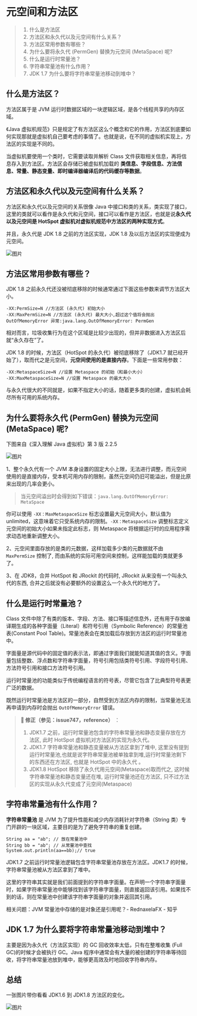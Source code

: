 # 元空间和方法区

> 1. 什么是方法区
> 2. 方法区和永久代以及元空间有什么关系？
> 3. 方法区常用参数有哪些？
> 4. 为什么要将永久代 (PermGen) 替换为元空间 (MetaSpace) 呢?
> 5. 什么是运行时常量池？
> 6. 字符串常量池有什么作用？
> 7. JDK 1.7 为什么要将字符串常量池移动到堆中？

## 什么是方法区？

方法区属于是 JVM 运行时数据区域的一块逻辑区域，是各个线程共享的内存区域。

《Java 虚拟机规范》只是规定了有方法区这么个概念和它的作用，方法区到底要如何实现那就是虚拟机自己要考虑的事情了。也就是说，在不同的虚拟机实现上，方法区的实现是不同的。

当虚拟机要使用一个类时，它需要读取并解析 Class 文件获取相关信息，再将信息存入到方法区。方法区会存储已被虚拟机加载的 **类信息、字段信息、方法信息、常量、静态变量、即时编译器编译后的代码缓存等数据**。

## 方法区和永久代以及元空间有什么关系？

方法区和永久代以及元空间的关系很像 Java 中接口和类的关系，类实现了接口，这里的类就可以看作是永久代和元空间，接口可以看作是方法区，也就是说**永久代以及元空间是 HotSpot 虚拟机对虚拟机规范中方法区的两种实现方式**。

并且，永久代是 JDK 1.8 之前的方法区实现，JDK 1.8 及以后方法区的实现便成为元空间。

![图片](https://s2.loli.net/2022/04/02/mHiMVajeQsGrJFR.png)

## 方法区常用参数有哪些？

JDK 1.8 之前永久代还没被彻底移除的时候通常通过下面这些参数来调节方法区大小。

```
-XX:PermSize=N //方法区 (永久代) 初始大小
-XX:MaxPermSize=N //方法区 (永久代) 最大大小,超过这个值将会抛出 OutOfMemoryError 异常:java.lang.OutOfMemoryError: PermGen
```

相对而言，垃圾收集行为在这个区域是比较少出现的，但并非数据进入方法区后就“永久存在”了。

JDK 1.8 的时候，方法区（HotSpot 的永久代）被彻底移除了（JDK1.7 就已经开始了），取而代之是元空间，**元空间使用的是直接内存**。下面是一些常用参数：

```
-XX:MetaspaceSize=N //设置 Metaspace 的初始（和最小大小）
-XX:MaxMetaspaceSize=N //设置 Metaspace 的最大大小
```

与永久代很大的不同就是，如果不指定大小的话，随着更多类的创建，虚拟机会耗尽所有可用的系统内存。

## 为什么要将永久代 (PermGen) 替换为元空间 (MetaSpace) 呢?

下图来自《深入理解 Java 虚拟机》第 3 版 2.2.5

![图片](https://s2.loli.net/2022/04/02/s1VQG8vfFI5HNuj.png)

1、整个永久代有一个 JVM 本身设置的固定大小上限，无法进行调整，而元空间使用的是直接内存，受本机可用内存的限制，虽然元空间仍旧可能溢出，但是比原来出现的几率会更小。

> 当元空间溢出时会得到如下错误：`java.lang.OutOfMemoryError: MetaSpace`

你可以使用 `-XX：MaxMetaspaceSize` 标志设置最大元空间大小，默认值为 unlimited，这意味着它只受系统内存的限制。`-XX：MetaspaceSize` 调整标志定义元空间的初始大小如果未指定此标志，则 Metaspace 将根据运行时的应用程序需求动态地重新调整大小。

2、元空间里面存放的是类的元数据，这样加载多少类的元数据就不由 `MaxPermSize` 控制了, 而由系统的实际可用空间来控制，这样能加载的类就更多了。

3、在 JDK8，合并 HotSpot 和 JRockit 的代码时, JRockit 从来没有一个叫永久代的东西, 合并之后就没有必要额外的设置这么一个永久代的地方了。

## 什么是运行时常量池？

Class 文件中除了有类的版本、字段、方法、接口等描述信息外，还有用于存放编译期生成的各种字面量（Literal）和符号引用（Symbolic Reference）的常量池表(Constant Pool Table)。常量池表会在类加载后存放到方法区的运行时常量池中。

字面量是源代码中的固定值的表示法，即通过字面我们就能知道其值的含义。字面量包括整数、浮点数和字符串字面量，符号引用包括类符号引用、字段符号引用、方法符号引用和接口方法符号引用。

运行时常量池的功能类似于传统编程语言的符号表，尽管它包含了比典型符号表更广泛的数据。

既然运行时常量池是方法区的一部分，自然受到方法区内存的限制，当常量池无法再申请到内存时会抛出 `OutOfMemoryError` 错误。

> **🐛 修正（参见：issue747，reference）** ：
>
> 1. JDK1.7 之前，运行时常量池包含的字符串常量池和静态变量存放在方法区, 此时 HotSpot 虚拟机对方法区的实现为永久代。
> 2. JDK1.7 字符串常量池和静态变量被从方法区拿到了堆中, 这里没有提到运行时常量池,也就是说字符串常量池被单独拿到堆,运行时常量池剩下的东西还在方法区, 也就是 HotSpot 中的永久代 。
> 3. JDK1.8 HotSpot 移除了永久代用元空间(Metaspace)取而代之, 这时候字符串常量池和静态变量还在堆, 运行时常量池还在方法区, 只不过方法区的实现从永久代变成了元空间(Metaspace)

## 字符串常量池有什么作用？

**字符串常量池** 是 JVM 为了提升性能和减少内存消耗针对字符串（String 类）专门开辟的一块区域，主要目的是为了避免字符串的重复创建。

```
String aa = "ab"; // 放在常量池中
String bb = "ab"; // 从常量池中查找
System.out.println(aa==bb);// true
```

JDK1.7 之前运行时常量池逻辑包含字符串常量池存放在方法区。JDK1.7 的时候，字符串常量池被从方法区拿到了堆中。

这里的字符串其实就是我们前面提到的字符串字面量。在声明一个字符串字面量时，如果字符串常量池中能够找到该字符串字面量，则直接返回该引用。如果找不到的话，则在常量池中创建该字符串字面量的对象并返回其引用。

相关问题：JVM 常量池中存储的是对象还是引用呢？- RednaxelaFX - 知乎

## JDK 1.7 为什么要将字符串常量池移动到堆中？

主要是因为永久代（方法区实现）的 GC 回收效率太低，只有在整堆收集 (Full GC)的时候才会被执行 GC。Java 程序中通常会有大量的被创建的字符串等待回收，将字符串常量池放到堆中，能够更高效及时地回收字符串内存。

## 总结

一张图片带你看看 JDK1.6 到 JDK1.8 方法区的变化。

![图片](https://s2.loli.net/2022/04/02/rQijxtnVm1HXMY8.png)